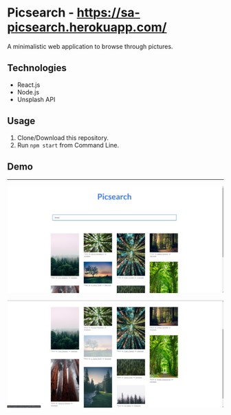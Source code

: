 # Picsearch - https://sa-picsearch.herokuapp.com/

A minimalistic web application to browse through pictures.

## Technologies

-   React.js
-   Node.js
-   Unsplash API

## Usage

1. Clone/Download this repository.
2. Run `npm start` from Command Line.

## Demo

---

![demo](demo1.png)

![demo](demo2.png)
